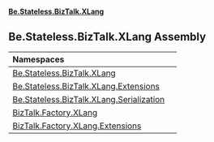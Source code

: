 #### [Be.Stateless.BizTalk.XLang](README.md 'README')

## Be.Stateless.BizTalk.XLang Assembly

| Namespaces | |
| :--- | :--- |
| [Be.Stateless.BizTalk.XLang](Be.Stateless.BizTalk.XLang.md 'Be.Stateless.BizTalk.XLang') | |
| [Be.Stateless.BizTalk.XLang.Extensions](Be.Stateless.BizTalk.XLang.Extensions.md 'Be.Stateless.BizTalk.XLang.Extensions') | |
| [Be.Stateless.BizTalk.XLang.Serialization](Be.Stateless.BizTalk.XLang.Serialization.md 'Be.Stateless.BizTalk.XLang.Serialization') | |
| [BizTalk.Factory.XLang](BizTalk.Factory.XLang.md 'BizTalk.Factory.XLang') | |
| [BizTalk.Factory.XLang.Extensions](BizTalk.Factory.XLang.Extensions.md 'BizTalk.Factory.XLang.Extensions') | |
